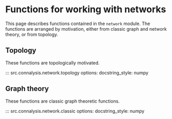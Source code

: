 # Functions for working with networks

This page describes functions contained in the `network` module. 
The functions are arranged by motivation, either from classic graph and network theory, or from topology.

## Topology

These functions are topologically motivated.

::: src.connalysis.network.topology
    options:
      docstring_style: numpy


## Graph theory

These functions are classic graph theoretic functions.

::: src.connalysis.network.classic
    options:
      docstring_style: numpy



